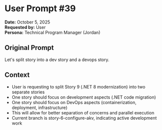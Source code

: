 # User Prompt #39

**Date:** October 5, 2025  
**Requested by:** User  
**Persona:** Technical Program Manager (Jordan)

## Original Prompt
Let's split story into a dev story and a devops story.

## Context
- User is requesting to split Story 9 (.NET 8 modernization) into two separate stories
- One story should focus on development aspects (.NET code migration)
- One story should focus on DevOps aspects (containerization, deployment, infrastructure)
- This will allow for better separation of concerns and parallel execution
- Current branch is story-6-configure-akv, indicating active development work